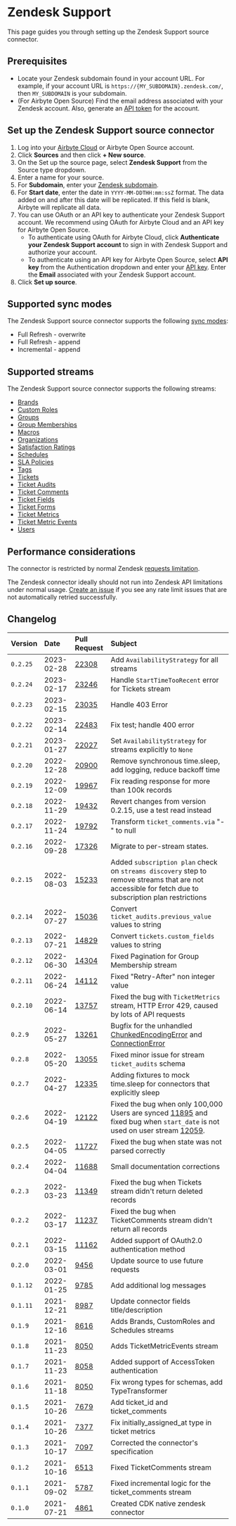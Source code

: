 # Zendesk Support

This page guides you through setting up the Zendesk Support source connector.

## Prerequisites

- Locate your Zendesk subdomain found in your account URL. For example, if your account URL is `https://{MY_SUBDOMAIN}.zendesk.com/`, then `MY_SUBDOMAIN` is your subdomain.
- (For Airbyte Open Source) Find the email address associated with your Zendesk account. Also, generate an [API token](https://support.zendesk.com/hc/en-us/articles/4408889192858-Generating-a-new-API-token) for the account.

## Set up the Zendesk Support source connector

1. Log into your [Airbyte Cloud](https://cloud.airbyte.com/workspaces) or Airbyte Open Source account.
2. Click **Sources** and then click **+ New source**. 
3. On the Set up the source page, select **Zendesk Support** from the Source type dropdown.
4. Enter a name for your source.
5. For **Subdomain**, enter your [Zendesk subdomain](#prerequisites).
6. For **Start date**, enter the date in `YYYY-MM-DDTHH:mm:ssZ` format. The data added on and after this date will be replicated. If this field is blank, Airbyte will replicate all data.
7. You can use OAuth or an API key to authenticate your Zendesk Support account. We recommend using OAuth for Airbyte Cloud and an API key for Airbyte Open Source.
    - To authenticate using OAuth for Airbyte Cloud, click **Authenticate your Zendesk Support account** to sign in with Zendesk Support and authorize your account. 
    - To authenticate using an API key for Airbyte Open Source, select **API key** from the Authentication dropdown and enter your [API key](#prerequisites). Enter the **Email** associated with your Zendesk Support account.   
8. Click **Set up source**.

## Supported sync modes

The Zendesk Support source connector supports the following [sync modes](https://docs.airbyte.com/cloud/core-concepts#connection-sync-modes):
 - Full Refresh - overwrite
 - Full Refresh - append
 - Incremental - append

## Supported streams 

The Zendesk Support source connector supports the following streams:

* [Brands](https://developer.zendesk.com/api-reference/ticketing/account-configuration/brands/#list-brands)
* [Custom Roles](https://developer.zendesk.com/api-reference/ticketing/account-configuration/custom_roles/#list-custom-roles)
* [Groups](https://developer.zendesk.com/rest_api/docs/support/groups)
* [Group Memberships](https://developer.zendesk.com/rest_api/docs/support/group_memberships)
* [Macros](https://developer.zendesk.com/rest_api/docs/support/macros)
* [Organizations](https://developer.zendesk.com/rest_api/docs/support/organizations)
* [Satisfaction Ratings](https://developer.zendesk.com/rest_api/docs/support/satisfaction_ratings)
* [Schedules](https://developer.zendesk.com/api-reference/ticketing/ticket-management/schedules/#list-schedules)
* [SLA Policies](https://developer.zendesk.com/rest_api/docs/support/sla_policies)
* [Tags](https://developer.zendesk.com/rest_api/docs/support/tags)
* [Tickets](https://developer.zendesk.com/api-reference/ticketing/ticket-management/incremental_exports/#incremental-ticket-export-time-based)
* [Ticket Audits](https://developer.zendesk.com/rest_api/docs/support/ticket_audits)
* [Ticket Comments](https://developer.zendesk.com/api-reference/ticketing/ticket-management/incremental_exports/#incremental-ticket-event-export)
* [Ticket Fields](https://developer.zendesk.com/rest_api/docs/support/ticket_fields)
* [Ticket Forms](https://developer.zendesk.com/rest_api/docs/support/ticket_forms)
* [Ticket Metrics](https://developer.zendesk.com/rest_api/docs/support/ticket_metrics)
* [Ticket Metric Events](https://developer.zendesk.com/api-reference/ticketing/tickets/ticket_metric_events/)
* [Users](https://developer.zendesk.com/api-reference/ticketing/ticket-management/incremental_exports/#incremental-user-export)

## Performance considerations

The connector is restricted by normal Zendesk [requests limitation](https://developer.zendesk.com/rest_api/docs/support/usage_limits).

The Zendesk connector ideally should not run into Zendesk API limitations under normal usage. [Create an issue](https://github.com/airbytehq/airbyte/issues) if you see any rate limit issues that are not automatically retried successfully.

## Changelog

| Version  | Date       | Pull Request                                             | Subject                                                                                                                                                                                                                            |
|:---------|:-----------|:---------------------------------------------------------|:-----------------------------------------------------------------------------------------------------------------------------------------------------------------------------------------------------------------------------------|
| `0.2.25` | 2023-02-28 | [22308](https://github.com/airbytehq/airbyte/pull/22308) | Add `AvailabilityStrategy` for all streams                                                     |
| `0.2.24` | 2023-02-17 | [23246](https://github.com/airbytehq/airbyte/pull/23246) | Handle `StartTimeTooRecent` error for Tickets stream                                                                                                                                                                                         |
| `0.2.23` | 2023-02-15 | [23035](https://github.com/airbytehq/airbyte/pull/23035) | Handle 403 Error                                                                                                                                                                                                                   |
| `0.2.22` | 2023-02-14 | [22483](https://github.com/airbytehq/airbyte/pull/22483) | Fix test; handle 400 error                                                                                                                                                                                                         |
| `0.2.21` | 2023-01-27 | [22027](https://github.com/airbytehq/airbyte/pull/22027) | Set `AvailabilityStrategy` for streams explicitly to `None`                                                                                                                                                                        |
| `0.2.20` | 2022-12-28 | [20900](https://github.com/airbytehq/airbyte/pull/20900) | Remove synchronous time.sleep, add logging, reduce backoff time                                                                                                                                                                    |
| `0.2.19` | 2022-12-09 | [19967](https://github.com/airbytehq/airbyte/pull/19967) | Fix reading response for more than 100k records                                                                                                                                                                                    |
| `0.2.18` | 2022-11-29 | [19432](https://github.com/airbytehq/airbyte/pull/19432) | Revert changes from version 0.2.15, use a test read instead                                                                                                                                                                        |
| `0.2.17` | 2022-11-24 | [19792](https://github.com/airbytehq/airbyte/pull/19792) | Transform `ticket_comments.via` "-" to null                                                                                                                                                                                        |
| `0.2.16` | 2022-09-28 | [17326](https://github.com/airbytehq/airbyte/pull/17326) | Migrate to per-stream states.                                                                                                                                                                                                      |
| `0.2.15` | 2022-08-03 | [15233](https://github.com/airbytehq/airbyte/pull/15233) | Added `subscription plan` check on `streams discovery` step to remove streams that are not accessible for fetch due to subscription plan restrictions                                                                              |
| `0.2.14` | 2022-07-27 | [15036](https://github.com/airbytehq/airbyte/pull/15036) | Convert `ticket_audits.previous_value` values to string                                                                                                                                                                            |
| `0.2.13` | 2022-07-21 | [14829](https://github.com/airbytehq/airbyte/pull/14829) | Convert `tickets.custom_fields` values to string                                                                                                                                                                                   |
| `0.2.12` | 2022-06-30 | [14304](https://github.com/airbytehq/airbyte/pull/14304) | Fixed Pagination for Group Membership stream                                                                                                                                                                                       |
| `0.2.11` | 2022-06-24 | [14112](https://github.com/airbytehq/airbyte/pull/14112) | Fixed "Retry-After" non integer value                                                                                                                                                                                              |
| `0.2.10` | 2022-06-14 | [13757](https://github.com/airbytehq/airbyte/pull/13757) | Fixed the bug with `TicketMetrics` stream, HTTP Error 429, caused by lots of API requests                                                                                                                                          |
| `0.2.9`  | 2022-05-27 | [13261](https://github.com/airbytehq/airbyte/pull/13261) | Bugfix for the unhandled [ChunkedEncodingError](https://github.com/airbytehq/airbyte/issues/12591) and [ConnectionError](https://github.com/airbytehq/airbyte/issues/12155)                                                        |
| `0.2.8`  | 2022-05-20 | [13055](https://github.com/airbytehq/airbyte/pull/13055) | Fixed minor issue for stream `ticket_audits` schema                                                                                                                                                                                |
| `0.2.7`  | 2022-04-27 | [12335](https://github.com/airbytehq/airbyte/pull/12335) | Adding fixtures to mock time.sleep for connectors that explicitly sleep                                                                                                                                                            |
| `0.2.6`  | 2022-04-19 | [12122](https://github.com/airbytehq/airbyte/pull/12122) | Fixed the bug when only 100,000 Users are synced [11895](https://github.com/airbytehq/airbyte/issues/11895) and fixed bug when `start_date` is not used on user stream [12059](https://github.com/airbytehq/airbyte/issues/12059). |
| `0.2.5`  | 2022-04-05 | [11727](https://github.com/airbytehq/airbyte/pull/11727) | Fixed the bug when state was not parsed correctly                                                                                                                                                                                  |
| `0.2.4`  | 2022-04-04 | [11688](https://github.com/airbytehq/airbyte/pull/11688) | Small documentation corrections                                                                                                                                                                                                    |
| `0.2.3`  | 2022-03-23 | [11349](https://github.com/airbytehq/airbyte/pull/11349) | Fixed the bug when Tickets stream didn't return deleted records                                                                                                                                                                    |
| `0.2.2`  | 2022-03-17 | [11237](https://github.com/airbytehq/airbyte/pull/11237) | Fixed the bug when TicketComments stream didn't return all records                                                                                                                                                                 |
| `0.2.1`  | 2022-03-15 | [11162](https://github.com/airbytehq/airbyte/pull/11162) | Added support of OAuth2.0 authentication method                                                                                                                                                                                    |
| `0.2.0`  | 2022-03-01 | [9456](https://github.com/airbytehq/airbyte/pull/9456)   | Update source to use future requests                                                                                                                                                                                               |
| `0.1.12` | 2022-01-25 | [9785](https://github.com/airbytehq/airbyte/pull/9785)   | Add additional log messages                                                                                                                                                                                                        |
| `0.1.11` | 2021-12-21 | [8987](https://github.com/airbytehq/airbyte/pull/8987)   | Update connector fields title/description                                                                                                                                                                                          |
| `0.1.9`  | 2021-12-16 | [8616](https://github.com/airbytehq/airbyte/pull/8616)   | Adds Brands, CustomRoles and Schedules streams                                                                                                                                                                                     |
| `0.1.8`  | 2021-11-23 | [8050](https://github.com/airbytehq/airbyte/pull/8168)   | Adds TicketMetricEvents stream                                                                                                                                                                                                     |
| `0.1.7`  | 2021-11-23 | [8058](https://github.com/airbytehq/airbyte/pull/8058)   | Added support of AccessToken authentication                                                                                                                                                                                        |
| `0.1.6`  | 2021-11-18 | [8050](https://github.com/airbytehq/airbyte/pull/8050)   | Fix wrong types for schemas, add TypeTransformer                                                                                                                                                                                   |
| `0.1.5`  | 2021-10-26 | [7679](https://github.com/airbytehq/airbyte/pull/7679)   | Add ticket_id and ticket_comments                                                                                                                                                                                                  |
| `0.1.4`  | 2021-10-26 | [7377](https://github.com/airbytehq/airbyte/pull/7377)   | Fix initially_assigned_at type in ticket metrics                                                                                                                                                                                   |
| `0.1.3`  | 2021-10-17 | [7097](https://github.com/airbytehq/airbyte/pull/7097)   | Corrected the connector's specification                                                                                                                                                                                            |
| `0.1.2`  | 2021-10-16 | [6513](https://github.com/airbytehq/airbyte/pull/6513)   | Fixed TicketComments stream                                                                                                                                                                                                        |
| `0.1.1`  | 2021-09-02 | [5787](https://github.com/airbytehq/airbyte/pull/5787)   | Fixed incremental logic for the ticket_comments stream                                                                                                                                                                             |
| `0.1.0`  | 2021-07-21 | [4861](https://github.com/airbytehq/airbyte/pull/4861)   | Created CDK native zendesk connector                                                                                                                                                                                               |

